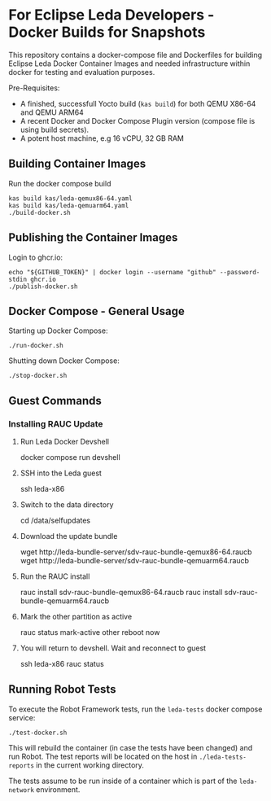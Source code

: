 # For Eclipse Leda Developers - Docker Builds for Snapshots

This repository contains a docker-compose file and Dockerfiles for building Eclipse Leda Docker Container Images
and needed infrastructure within docker for testing and evaluation purposes.

Pre-Requisites:
- A finished, successfull Yocto build (`kas build`) for both QEMU X86-64 and QEMU ARM64
- A recent Docker and Docker Compose Plugin version (compose file is using build secrets).
- A potent host machine, e.g 16 vCPU, 32 GB RAM

## Building Container Images

Run the docker compose build

    kas build kas/leda-qemux86-64.yaml
    kas build kas/leda-qemuarm64.yaml
    ./build-docker.sh

## Publishing the Container Images

Login to ghcr.io:

    echo "${GITHUB_TOKEN}" | docker login --username "github" --password-stdin ghcr.io
    ./publish-docker.sh

## Docker Compose - General Usage

Starting up Docker Compose:

    ./run-docker.sh

Shutting down Docker Compose:

    ./stop-docker.sh

## Guest Commands

### Installing RAUC Update

1. Run Leda Docker Devshell

    docker compose run devshell

2. SSH into the Leda guest

    ssh leda-x86

3. Switch to the data directory

    cd /data/selfupdates

4. Download the update bundle

    wget http://leda-bundle-server/sdv-rauc-bundle-qemux86-64.raucb
    wget http://leda-bundle-server/sdv-rauc-bundle-qemuarm64.raucb

5. Run the RAUC install

    rauc install sdv-rauc-bundle-qemux86-64.raucb
    rauc install sdv-rauc-bundle-qemuarm64.raucb

6. Mark the other partition as active

    rauc status mark-active other
    reboot now

7. You will return to devshell. Wait and reconnect to guest

    ssh leda-x86
    rauc status

## Running Robot Tests

To execute the Robot Framework tests, run the `leda-tests` docker compose service:

    ./test-docker.sh

This will rebuild the container (in case the tests have been changed) and run Robot.
The test reports will be located on the host in `./leda-tests-reports` in the current working directory.

The tests assume to be run inside of a container which is part of the `leda-network` environment.
